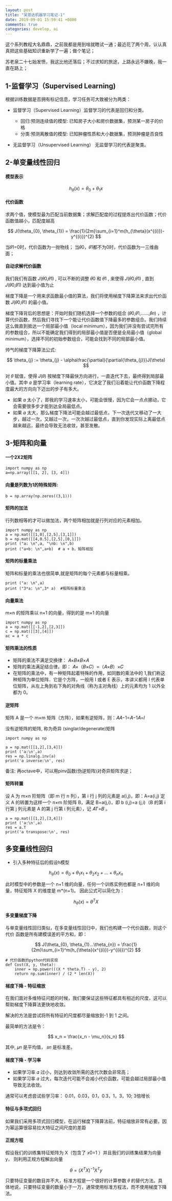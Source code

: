 ```yaml
---
layout: post
title: "吴恩达机器学习笔记-1"
date: 2019-09-01 15:59:41 +0800
comments: true
categories: develop, ai
---
```


这个系列教程大名鼎鼎，之前我都是用到啥就瞎试一通；最近花了两个周，认认真真把这些基础知识重新学了一遍；做个笔记；

苏老泉二十七始发愤，我这比他还落后；不过求知的旅途，上路永远不嫌晚，我一直在路上；

<!-- more -->


## 1-监督学习（Supervised Learning)

根据训练数据是否拥有标记信息，学习任务可大致被分为两类：

* 监督学习（Supervised Learning）监督学习的代表是回归和分类。

  - 回归:预测连续值的模型: 已知房子大小和房价数据集，预测某一房子的价格
  - 分类:预测离散值的模型: 已知肿瘤性质和大小数据集，预测肿瘤是否良性

* 无监督学习（Unsupervised Learning） 无监督学习的代表是聚类。

##  2-单变量线性回归

#### 模型表示

$$
h_{\theta}(x) = \theta_{0} + \theta_{1}x
$$

#### 代价函数

求两个值，使模型最为匹配当前数据集；求解匹配度的过程提炼出代价函数；代价函数值越小，匹配度越高

$$
J(\theta_{0}, \theta_{1}) = \frac{1}{2m}\sum_{i=1}^m(h_{\theta}(x^{(i)})-y^{(i)})^{2}
$$

当𝜃1=0时，代价函数为一抛物线；
当𝜃0，𝜃1都不为0时，代价函数为一三维曲面；

#### 自动求解代价函数

我们我们有函数  𝐽(𝜃0,𝜃1) , 可以不断的调整  𝜃0  和  𝜃1 , 来使得  𝐽(𝜃0,𝜃1)  , 直到  𝐽(𝜃0,𝜃1)  达到最小值为止

梯度下降是一个用来求函数最小值的算法，我们将使用梯度下降算法来求出代价函数 𝐽(𝜃0,𝜃1) 的最小值。

梯度下降背后的思想是：开始时我们随机选择一个参数的组合 (𝜃0,𝜃1,......,𝜃𝑛)  ，计算代价函数，然后我们寻找下一个能让代价函数值下降最多的参数组合。我们持续这么做直到抵达一个局部最小值（local minimum），因为我们并没有尝试完所有的参数组合，所以不能确定我们得到的局部最小值是否便是全局最小值（global minimum），选择不同的初始参数组合，可能会找到不同的局部最小值。

帅气的梯度下降算法公式:

$$
\theta_{j} := \theta_{j} - \alpha\frac{\partial}{\partial{\theta_{j}}}J(\theta)
$$

对 𝜃 赋值，使得  𝐽(𝜃) 按梯度下降最快方向进行，一直迭代下去，最终得到局部最小值。其中 𝛼 是学习率（learning rate），它决定了我们沿着能让代价函数下降程度最大的方向向下迈出的步子有多大。

* 如果 𝛼 太小了，即我的学习速率太小，可能会很慢，因为它会一点点挪动，它会需要很多步才能到达全局最低点。
* 如果 𝛼 太大，那么梯度下降法可能会越过最低点，下一次迭代又移动了一大步，越过一次，又越过一次，一次次越过最低点，直到你发现实际上离最低点越来越远，最终会导致无法收敛，甚至发散。


## 3-矩阵和向量

#### 一个2X2矩阵

```
import numpy as np
a=np.array([[1, 2], [3, 4]])
```

#### 向量是列数为1的特殊矩阵:

```
b = np.array(np.zeros((3,1)))
```

#### 矩阵的加法

行列数相等的才可以做加法，两个矩阵相加就是行列对应的元素相加。

```
import numpy as np
a = np.mat([[1,0],[2,5],[3,1]])
b = np.mat([[4,0.5],[2,5],[0,1]])
print ("a: \n",a, "\nb: \n",b)
print ("a+b: \n",a+b)  # a + b，矩阵相加
```

#### 矩阵的标量乘法

矩阵和标量的乘法也很简单,就是矩阵的每个元素都与标量相乘。

```
print ("a: \n",a)
print ("3*a: \n",3* a)  #矩阵标量乘法
```

#### 向量乘法
m×n 的矩阵乘以 n×1 的向量，得到的是 m×1 的向量

```
import numpy as np
a = np.mat([[-1,2],[2,3]])
c = np.mat([[3],[4]])
ac = a * c
```

#### 矩阵乘法的性质
* 矩阵的乘法不满足交换律： 𝐴×𝐵≠𝐵×𝐴
* 矩阵的乘法满足结合律。即： 𝐴×（𝐵×𝐶）=（𝐴×𝐵）×𝐶
* 在矩阵的乘法中，有一种矩阵起着特殊的作用，如同数的乘法中的 1,我们称这种矩阵为单位矩阵．它是个方阵，一般用 I 或者 E 表示，本讲义都用 I 代表单位矩阵，从左上角到右下角的对角线（称为主对角线）上的元素均为 1 以外全都为 0。

#### 逆矩阵

矩阵 A 是一个 m×m 矩阵（方阵），如果有逆矩阵，则：𝐴𝐴−1=𝐴−1𝐴=𝐼

没有逆矩阵的矩阵, 称为奇异 (singlar/degenerate)矩阵

```
import numpy as np

a = np.mat([[1,2],[3,4]])
print ('a:\n',a)
res = np.linalg.inv(a)
print('a inverse:\n', res)
```

备注: 再octave中，可以用pinv函数(伪逆矩阵)对奇异矩阵求逆；

#### 矩阵转置

设 A 为 m×n 阶矩阵（即 m 行 n 列），第 i 行 j 列的元素是 a(i,j)，即：A=a(i,j) 定义 A 的转置为这样一个 n×m 阶矩阵 B，满足 B=a(j,i)，即 b (i,j)=a (j,i)（B 的第 i 行第 j 列元素是 A 的第 j 行第 i 列元素），记  𝐴𝑇=𝐵 。

```
a = np.mat([[1,2],[3,4]])
print ('a:\n',a)
res = a.T
print('a transpose:\n', res)
```

## 多变量线性回归

* 引入多种特征后的假设h模型

$$
h_{\theta}(x) = \theta_{0} + \theta_{1}x_{1} + \theta_{2}x_{2} + ... + \theta_{n}x_{n}
$$

此时模型中的参数是一个 n+1 维的向量，任何一个训练实例也都是 n+1 维的向量，特征矩阵 X 的维度是 m*(n+1)。 因此公式可以简化为：

$$
h_{\theta}(x) = \theta^TX
$$

#### 多变量梯度下降

与单变量线性回归类似，在多变量线性回归中，我们也构建一个代价函数，则这个代价 函数是所有建模误差的平方和，即：

$$
J(\theta_{0}, \theta_{1}...\theta_{n}) = \frac{1}{2m}\sum_{i=1}^m(h_{\theta}(x^{(i)})-y^{(i)})^{2}
$$

```
# 代价函数的python代码实现
def Cost(X, y, theta):
    inner = np.power(((X * theta.T) - y), 2)
    return np.sum(inner) / (2 * len(X))
```

#### 梯度下降 - 特征缩放

在我们面对多维特征问题的时候，我们要保证这些特征都具有相近的尺度，这可以帮助梯度下降算法更快地收敛。

解决的方法是尝试将所有特征的尺度都尽量缩放到-1 到 1 之间。

最简单的方法是令：

$$
x_n = \frac{x_n - \mu_n}{s_n}
$$

其中,  𝜇𝑛 是平均值， 𝑠𝑛 是标准差。

#### 梯度下降 - 学习率

* 如果学习率 𝛼 过小，则达到收敛所需的迭代次数会非常高；
* 如果学习率 𝛼 过大，每次迭代可能不会减小代价函数，可能会越过局部最小值导致无法收敛。

通常可以考虑尝试些学习率： 0.01，0.03，0.1，0.3，1，3，10; 3倍增长

#### 特征与多项式回归

如果我们采用多项式回归模型，在运行梯度下降算法前，特征缩放非常有必要。因为幂运算很容易拉大特征之间尺度的差距

#### 正规方程

假设我们的训练集特征矩阵为 X（包含了 𝑥0=1 ）并且我们的训练集结果为向量 y， 则利用正规方程解出向量

$$
\theta = (X^TX)^{-1}X^Ty
$$

只要特征变量的数目并不大，标准方程是一个很好的计算参数 𝜃 的替代方法。具体地说，只要特征变量的数量小于一万，通常使用标准方程法，而不使用梯度下降法。
